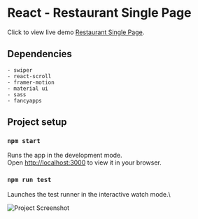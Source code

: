 # React - Restaurant Single Page

Click to view live demo [Restaurant Single Page](https://react-restaurant-single-page.netlify.app/).

## Dependencies

    - swiper
    - react-scroll
    - framer-motion
    - material ui
    - sass
    - fancyapps

## Project setup

### `npm start`

Runs the app in the development mode.\
Open [http://localhost:3000](http://localhost:3000) to view it in your browser.

### `npm run test`

Launches the test runner in the interactive watch mode.\

![Project Screenshot](/src/assets/images/restaurant-single-page-screenshot.png)
